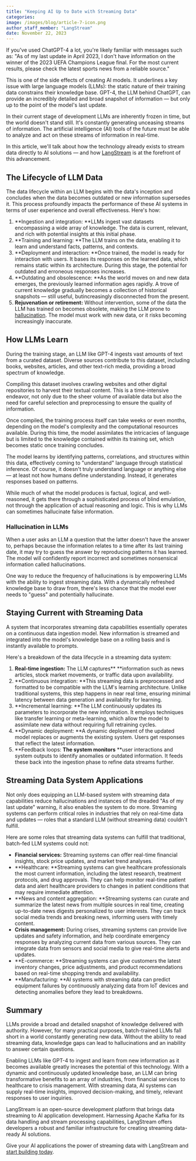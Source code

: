 ```yaml
---
title: "Keeping AI Up to Date with Streaming Data"
categories:
image: /images/blog/article-7-icon.png
author_staff_member: "LangStream"
date: November 22, 2023
---
```


If you've used ChatGPT-4 a lot, you're likely familiar with messages such as: "As of my last update in April 2023, I don't have information on the winner of the 2023 UEFA Champions League final. For the most current results, please check the latest sports news from a reliable source."

This is one of the side effects of creating AI models. It underlines a key issue with large language models (LLMs): the static nature of their training data constrains their knowledge base. GPT-4, the LLM behind ChatGPT, can provide an incredibly detailed and broad snapshot of information — but only up to the point of the model's last update.

In their current stage of development LLMs are inherently frozen in time, but the world doesn't stand still. It's constantly generating unceasing streams of information. The artificial intelligence (AI) tools of the future must be able to analyze and act on these streams of information in real-time.

In this article, we'll talk about how the technology already exists to stream data directly to AI solutions — and how [LangStream](https://docs.langstream.ai/about/what-is-langstream) is at the forefront of this advancement.


## The Lifecycle of LLM Data

The data lifecycle within an LLM begins with the data's inception and concludes when the data becomes outdated or new information supersedes it. This process profoundly impacts the performance of these AI systems in terms of user experience and overall effectiveness. Here's how:



1. **Ingestion and integration: **LLMs ingest vast datasets encompassing a wide array of knowledge. The data is current, relevant, and rich with potential insights at this initial phase.
2. **Training and learning: **The LLM trains on the data, enabling it to learn and understand facts, patterns, and contexts.
3. **Deployment and interaction: **Once trained, the model is ready for interaction with users. It bases its responses on the learned data, which remains static within its architecture. During this stage, the potential for outdated and erroneous responses increases.
4. **Outdating and obsolescence: **As the world moves on and new data emerges, the previously learned information ages rapidly. A trove of current knowledge gradually becomes a collection of historical snapshots — still useful, butincreasingly disconnected from the present.
5. **Rejuvenation or retirement:** Without intervention, some of the data the LLM has trained on becomes obsolete, making the LLM prone to [hallucination](https://flyte.org/blog/getting-started-with-large-language-models-key-things-to-know). The model must work with new data, or it risks becoming increasingly inaccurate.


## How LLMs Learn

During the training stage, an LLM like GPT-4 ingests vast amounts of text from a curated dataset. Diverse sources contribute to this dataset, including books, websites, articles, and other text-rich media, providing a broad spectrum of knowledge.

Compiling this dataset involves crawling websites and other digital repositories to harvest their textual content. This is a time-intensive endeavor, not only due to the sheer volume of available data but also the need for careful selection and preprocessing to ensure the quality of information.

Once compiled, the training process itself can take weeks or even months, depending on the model's complexity and the computational resources available. During this time, the model assimilates the intricacies of language but is limited to the knowledge contained within its training set, which becomes static once training concludes.

The model learns by identifying patterns, correlations, and structures within this data, effectively coming to "understand" language through statistical inference. Of course, it doesn't truly understand language or anything else — at least not how humans define understanding. Instead, it generates responses based on patterns.

While much of what the model produces is factual, logical, and well-reasoned, it gets there through a sophisticated process of blind emulation, not through the application of actual reasoning and logic. This is why LLMs can sometimes hallucinate false information.


### Hallucination in LLMs

When a user asks an LLM a question that the latter doesn't have the answer to, perhaps because the information relates to a time after its last training date, it may try to guess the answer by reproducing patterns it has learned. The model will confidently report incorrect and sometimes nonsensical information called hallucinations.

One way to reduce the frequency of hallucinations is by empowering LLMs with the ability to ingest streaming data. With a dynamically refreshed knowledge base to draw from, there's less chance that the model ever needs to "guess" and potentially hallucinate.


## Staying Current with Streaming Data

A system that incorporates streaming data capabilities essentially operates on a continuous data ingestion model. New information is streamed and integrated into the model's knowledge base on a rolling basis and is instantly available to prompts.

Here's a breakdown of the data lifecycle in a streaming data system:



1. **Real-time ingestion:** The LLM captures** **information such as news articles, stock market movements, or traffic data upon availability.
2. **Continuous integration: **This streaming data is preprocessed and formatted to be compatible with the LLM's learning architecture. Unlike traditional systems, this step happens in near real time, ensuring minimal latency between data generation and availability for learning.
3. **Incremental learning: **The LLM continuously updates its parameters to incorporate the new information. It employs techniques like transfer learning or meta-learning, which allow the model to assimilate new data without requiring full retraining cycles.
4. **Dynamic deployment: **A dynamic deployment of the updated model replaces or augments the existing system. Users get responses that reflect the latest information.
5. **Feedback loops: **The system monitors** **user interactions and system outputs to identify anomalies or outdated information. It feeds these back into the ingestion phase to refine data streams further.


## Streaming Data System Applications

Not only does equipping an LLM-based system with streaming data capabilities reduce hallucinations and instances of the dreaded "As of my last update" warning, it also enables the system to do more. Streaming systems can perform critical roles in industries that rely on real-time data and updates — roles that a standard LLM (without streaming data) couldn't fulfill.

Here are some roles that streaming data systems can fulfill that traditional, batch-fed LLM systems could not:



* **Financial services:** Streaming systems can offer real-time financial insights, stock price updates, and market trend analyses.
* **Healthcare: **Streaming systems can give healthcare professionals the most current information, including the latest research, treatment protocols, and drug approvals. They can help monitor real-time patient data and alert healthcare providers to changes in patient conditions that may require immediate attention.
* **News and content aggregation: **Streaming systems can curate and summarize the latest news from multiple sources in real time, creating up-to-date news digests personalized to user interests. They can track social media trends and breaking news, informing users with timely content.
* **Crisis management:** During crises, streaming systems can provide live updates and safety information, and help coordinate emergency responses by analyzing current data from various sources. They can integrate data from sensors and social media to give real-time alerts and updates.
* **E-commerce: **Streaming systems can give customers the latest inventory changes, price adjustments, and product recommendations based on real-time shopping trends and availability.
* **Manufacturing: **AI systems with streaming data can predict equipment failures by continuously analyzing data from IoT devices and detecting anomalies before they lead to breakdowns.


## Summary

LLMs provide a broad and detailed snapshot of knowledge delivered with authority. However, for many practical purposes, batch-trained LLMs fall short in a world constantly generating new data. Without the ability to read streaming data, knowledge gaps can lead to hallucinations and an inability to answer certain questions.

Enabling LLMs like GPT-4 to ingest and learn from new information as it becomes available greatly increases the potential of this technology. With a dynamic and continuously updated knowledge base, an LLM can bring transformative benefits to an array of industries, from financial services to healthcare to crisis management. With streaming data, AI systems can supply real-time insights, improved decision-making, and timely, relevant responses to user inquiries.

LangStream is an open-source development platform that brings data streaming to AI application development. Harnessing Apache Kafka for its data handling and stream processing capabilities, LangStream offers developers a robust and familiar infrastructure for creating streaming data-ready AI solutions.

Give your AI applications the power of streaming data with LangStream and [start building today](https://langstream.ai/quick-start/).
